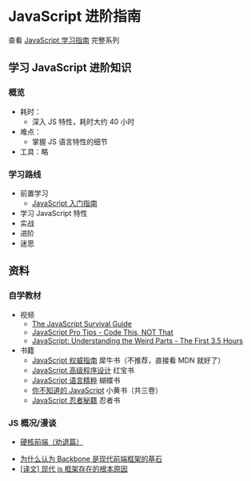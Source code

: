 # JavaScript 进阶指南

查看 [JavaScript 学习指南](./js-overview.md) 完整系列

## 学习 JavaScript 进阶知识

### 概览

- 耗时：
  - 深入 JS 特性，耗时大约 40 小时
- 难点：
  - 掌握 JS 语言特性的细节
- 工具：略

### 学习路线

- 前置学习
  - [JavaScript 入门指南](./js-basic.md)
- 学习 JavaScript 特性
- 实战
- 进阶
- 迷思

## 资料

### 自学教材

- 视频
  - [The JavaScript Survival Guide](https://www.youtube.com/watch?v=9emXNzqCKyg)
  - [JavaScript Pro Tips - Code This, NOT That](https://www.youtube.com/watch?v=Mus_vwhTCq0)
  - [JavaScript: Understanding the Weird Parts - The First 3.5 Hours](https://www.youtube.com/watch?v=Bv_5Zv5c-Ts)
- 书籍
  - [JavaScript 权威指南](https://book.douban.com/subject/2228378/) 犀牛书（不推荐，直接看 MDN 就好了）
  - [JavaScript 高级程序设计](https://book.douban.com/subject/10546125/) 红宝书
  - [JavaScript 语言精粹](https://book.douban.com/subject/3590768/) 蝴蝶书
  - [你不知道的 JavaScript](https://book.douban.com/series/40642) 小黄书（共三卷）
  - [JavaScript 忍者秘籍](https://book.douban.com/subject/26638316/) 忍者书

### JS 概况/漫谈

- [硬核前端（劝退篇）](./fe-hardcore-overview.md)

<!-- * [2018 年 JavaScript 明星项目](https://risingstars.js.org/2018/zh) -->
<!-- * state of js -->

- [为什么认为 Backbone 是现代前端框架的基石](https://zhuanlan.zhihu.com/p/30982369)
- [[译文] 现代 js 框架存在的根本原因](https://juejin.im/post/5b111436e51d4506d06205fd)
